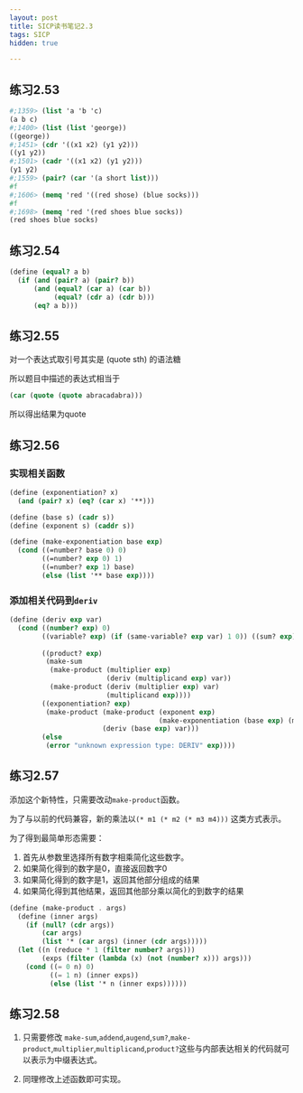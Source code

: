 ```yaml
---
layout: post
title: SICP读书笔记2.3
tags: SICP
hidden: true

---
```


## 练习2.53

``` scheme
#;1359> (list 'a 'b 'c)
(a b c)
#;1400> (list (list 'george))
((george))
#;1451> (cdr '((x1 x2) (y1 y2)))
((y1 y2))
#;1501> (cadr '((x1 x2) (y1 y2)))
(y1 y2)
#;1559> (pair? (car '(a short list)))
#f
#;1606> (memq 'red '((red shose) (blue socks)))
#f
#;1698> (memq 'red '(red shoes blue socks))
(red shoes blue socks)
```


## 练习2.54

``` scheme
(define (equal? a b)
  (if (and (pair? a) (pair? b))
      (and (equal? (car a) (car b))
           (equal? (cdr a) (cdr b)))
      (eq? a b)))
```

## 练习2.55

对一个表达式取引号其实是 (quote sth) 的语法糖

所以题目中描述的表达式相当于

``` scheme
(car (quote (quote abracadabra)))
```

所以得出结果为quote

## 练习2.56

### 实现相关函数

``` scheme
(define (exponentiation? x)
  (and (pair? x) (eq? (car x) '**)))

(define (base s) (cadr s))
(define (exponent s) (caddr s))

(define (make-exponentiation base exp)
  (cond ((=number? base 0) 0)
        ((=number? exp 0) 1)
        ((=number? exp 1) base)
        (else (list '** base exp))))
```

### 添加相关代码到`deriv`

``` scheme
(define (deriv exp var)
  (cond ((number? exp) 0)
        ((variable? exp) (if (same-variable? exp var) 1 0)) ((sum? exp) (make-sum (deriv (addend exp) var)
                                                                                  (deriv (augend exp) var)))
        ((product? exp)
         (make-sum
          (make-product (multiplier exp)
                        (deriv (multiplicand exp) var))
          (make-product (deriv (multiplier exp) var)
                        (multiplicand exp))))
        ((exponentiation? exp)
         (make-product (make-product (exponent exp)
                                     (make-exponentiation (base exp) (make-sum (exponent exp) -1)))
                       (deriv (base exp) var)))
        (else
         (error "unknown expression type: DERIV" exp))))
```

## 练习2.57

添加这个新特性，只需要改动`make-product`函数。

为了与以前的代码兼容，新的乘法以`(* m1 (* m2 (* m3 m4)))` 这类方式表示。

为了得到最简单形态需要：

1. 首先从参数里选择所有数字相乘简化这些数字。
2. 如果简化得到的数字是0，直接返回数字0
3. 如果简化得到的数字是1，返回其他部分组成的结果
4. 如果简化得到其他结果，返回其他部分乘以简化的到数字的结果

``` scheme
(define (make-product . args)
  (define (inner args)
    (if (null? (cdr args))
        (car args)
        (list '* (car args) (inner (cdr args)))))
  (let ((n (reduce * 1 (filter number? args)))
        (exps (filter (lambda (x) (not (number? x))) args)))
    (cond ((= 0 n) 0)
          ((= 1 n) (inner exps))
          (else (list '* n (inner exps))))))
```

## 练习2.58

1. 只需要修改 `make-sum`,`addend`,`augend`,`sum?`,`make-product`,`multiplier`,`multiplicand`,`product?`这些与内部表达相关的代码就可以表示为中缀表达式。

2. 同理修改上述函数即可实现。
